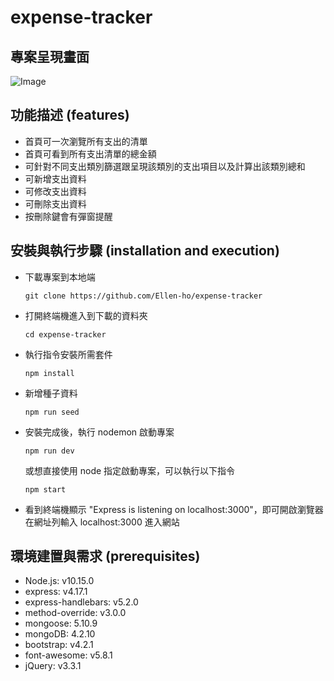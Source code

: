 # expense-tracker

## 專案呈現畫面

![Image](https://i.imgur.com/QjtQsZE.png)

## 功能描述 (features)

- 首頁可一次瀏覽所有支出的清單
- 首頁可看到所有支出清單的總金額
- 可針對不同支出類別篩選跟呈現該類別的支出項目以及計算出該類別總和
- 可新增支出資料
- 可修改支出資料
- 可刪除支出資料
- 按刪除鍵會有彈窗提醒

## 安裝與執行步驟 (installation and execution)

- 下載專案到本地端

  ```
  git clone https://github.com/Ellen-ho/expense-tracker
  ```

- 打開終端機進入到下載的資料夾

  ```
  cd expense-tracker
  ```

- 執行指令安裝所需套件

  ```
  npm install
  ```

- 新增種子資料

  ```
  npm run seed
  ```

- 安裝完成後，執行 nodemon 啟動專案

  ```
  npm run dev
  ```

  或想直接使用 node 指定啟動專案，可以執行以下指令

  ```
  npm start
  ```

- 看到終端機顯示 "Express is listening on localhost:3000"，即可開啟瀏覽器在網址列輸入 localhost:3000 進入網站

## 環境建置與需求 (prerequisites)

- Node.js: v10.15.0
- express: v4.17.1
- express-handlebars: v5.2.0
- method-override: v3.0.0
- mongoose: 5.10.9
- mongoDB: 4.2.10
- bootstrap: v4.2.1
- font-awesome: v5.8.1
- jQuery: v3.3.1
